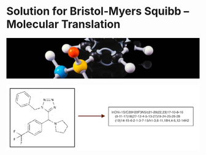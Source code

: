 # Solution for Bristol-Myers Squibb – Molecular Translation

![header](data/header.jpeg)


![task example](data/image_captioning.png)

